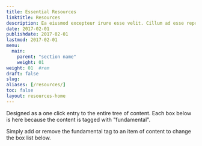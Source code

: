 ```yaml
---
title: Essential Resources
linktitle: Resources
description: Ea eiusmod excepteur irure esse velit. Cillum ad esse reprehenderit elit ipsum labore sunt cupidatat exercitation sit. Anim eiusmod esse in laborum culpa eu nulla sit cillum ullamco. In tempor labore tempor ex aliquip culpa labore occaecat exercitation adipisicing cillum ea.
date: 2017-02-01
publishdate: 2017-02-01
lastmod: 2017-02-01
menu:
  main:
    parent: "section name"
    weight: 01
weight: 01	#rem
draft: false
slug:
aliases: [/resources/]
toc: false
layout: resources-home
---
```


Designed as a one click entry to the entire tree of content. Each box below is here because the content is tagged with "fundamental".

Simply add or remove the fundamental tag to an item of content to change the box list below.
